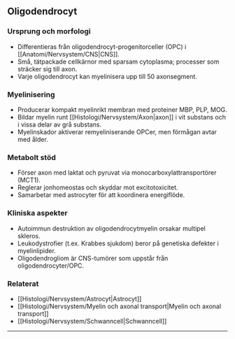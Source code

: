 ## Oligodendrocyt

### Ursprung och morfologi
- Differentieras från oligodendrocyt-progenitorceller (OPC) i [[Anatomi/Nervsystem/CNS|CNS]].  
- Små, tätpackade cellkärnor med sparsam cytoplasma; processer som sträcker sig till axon.  
- Varje oligodendrocyt kan myelinisera upp till 50 axonsegment.

### Myelinisering
- Producerar kompakt myelinrikt membran med proteiner MBP, PLP, MOG.  
- Bildar myelin runt [[Histologi/Nervsystem/Axon|axon]] i vit substans och i vissa delar av grå substans.  
- Myelinskador aktiverar remyeliniserande OPCer, men förmågan avtar med ålder.

### Metabolt stöd
- Förser axon med laktat och pyruvat via monocarboxylattransportörer (MCT1).  
- Reglerar jonhomeostas och skyddar mot excitotoxicitet.  
- Samarbetar med astrocyter för att koordinera energiflöde.

### Kliniska aspekter
- Autoimmun destruktion av oligodendrocytmyelin orsakar multipel skleros.  
- Leukodystrofier (t.ex. Krabbes sjukdom) beror på genetiska defekter i myelinlipider.  
- Oligodendrogliom är CNS-tumörer som uppstår från oligodendrocyter/OPC.

### Relaterat
- [[Histologi/Nervsystem/Astrocyt|Astrocyt]]  
- [[Histologi/Nervsystem/Myelin och axonal transport|Myelin och axonal transport]]  
- [[Histologi/Nervsystem/Schwanncell|Schwanncell]]  

---
